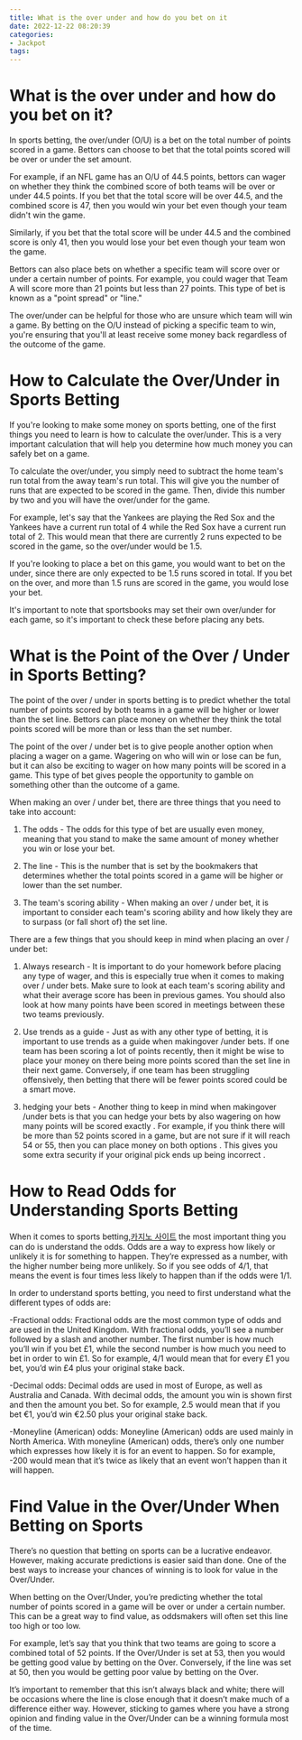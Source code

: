 ```yaml
---
title: What is the over under and how do you bet on it
date: 2022-12-22 08:20:39
categories:
- Jackpot
tags:
---
```



#  What is the over under and how do you bet on it?

In sports betting, the over/under (O/U) is a bet on the total number of points scored in a game. Bettors can choose to bet that the total points scored will be over or under the set amount.

For example, if an NFL game has an O/U of 44.5 points, bettors can wager on whether they think the combined score of both teams will be over or under 44.5 points. If you bet that the total score will be over 44.5, and the combined score is 47, then you would win your bet even though your team didn't win the game.

Similarly, if you bet that the total score will be under 44.5 and the combined score is only 41, then you would lose your bet even though your team won the game.

 Bettors can also place bets on whether a specific team will score over or under a certain number of points. For example, you could wager that Team A will score more than 21 points but less than 27 points. This type of bet is known as a "point spread" or "line."

The over/under can be helpful for those who are unsure which team will win a game. By betting on the O/U instead of picking a specific team to win, you're ensuring that you'll at least receive some money back regardless of the outcome of the game.

#  How to Calculate the Over/Under in Sports Betting

If you're looking to make some money on sports betting, one of the first things you need to learn is how to calculate the over/under. This is a very important calculation that will help you determine how much money you can safely bet on a game.

To calculate the over/under, you simply need to subtract the home team's run total from the away team's run total. This will give you the number of runs that are expected to be scored in the game. Then, divide this number by two and you will have the over/under for the game.

For example, let's say that the Yankees are playing the Red Sox and the Yankees have a current run total of 4 while the Red Sox have a current run total of 2. This would mean that there are currently 2 runs expected to be scored in the game, so the over/under would be 1.5.

If you're looking to place a bet on this game, you would want to bet on the under, since there are only expected to be 1.5 runs scored in total. If you bet on the over, and more than 1.5 runs are scored in the game, you would lose your bet.

It's important to note that sportsbooks may set their own over/under for each game, so it's important to check these before placing any bets.

#  What is the Point of the Over / Under in Sports Betting?

The point of the over / under in sports betting is to predict whether the total number of points scored by both teams in a game will be higher or lower than the set line. Bettors can place money on whether they think the total points scored will be more than or less than the set number.

The point of the over / under bet is to give people another option when placing a wager on a game. Wagering on who will win or lose can be fun, but it can also be exciting to wager on how many points will be scored in a game. This type of bet gives people the opportunity to gamble on something other than the outcome of a game.

When making an over / under bet, there are three things that you need to take into account:

1. The odds - The odds for this type of bet are usually even money, meaning that you stand to make the same amount of money whether you win or lose your bet.

2. The line - This is the number that is set by the bookmakers that determines whether the total points scored in a game will be higher or lower than the set number.

3. The team's scoring ability - When making an over / under bet, it is important to consider each team's scoring ability and how likely they are to surpass (or fall short of) the set line.

There are a few things that you should keep in mind when placing an over / under bet:

1. Always research - It is important to do your homework before placing any type of wager, and this is especially true when it comes to making over / under bets. Make sure to look at each team's scoring ability and what their average score has been in previous games. You should also look at how many points have been scored in meetings between these two teams previously.


  2. Use trends as a guide - Just as with any other type of betting, it is important to use trends as a guide when makingover /under bets. If one team has been scoring a lot of points recently, then it might be wise to place your money on there being more points scored than the set line in their next game. Conversely, if one team has been struggling offensively, then betting that there will be fewer points scored could be a smart move. 

 3. hedging your bets - Another thing to keep in mind when makingover /under bets is that you can hedge your bets by also wagering on how many points will be scored exactly . For example, if you think there will be more than 52 points scored in a game, but are not sure if it will reach 54 or 55, then you can place money on both options . This gives you some extra security if your original pick ends up being incorrect .

#  How to Read Odds for Understanding Sports Betting

When it comes to sports betting,[카지노 사이트](https://choegocasino.com/) the most important thing you can do is understand the odds. Odds are a way to express how likely or unlikely it is for something to happen. They’re expressed as a number, with the higher number being more unlikely. So if you see odds of 4/1, that means the event is four times less likely to happen than if the odds were 1/1.

In order to understand sports betting, you need to first understand what the different types of odds are:

-Fractional odds: Fractional odds are the most common type of odds and are used in the United Kingdom. With fractional odds, you’ll see a number followed by a slash and another number. The first number is how much you’ll win if you bet £1, while the second number is how much you need to bet in order to win £1. So for example, 4/1 would mean that for every £1 you bet, you’d win £4 plus your original stake back.

-Decimal odds: Decimal odds are used in most of Europe, as well as Australia and Canada. With decimal odds, the amount you win is shown first and then the amount you bet. So for example, 2.5 would mean that if you bet €1, you’d win €2.50 plus your original stake back.

-Moneyline (American) odds: Moneyline (American) odds are used mainly in North America. With moneyline (American) odds, there’s only one number which expresses how likely it is for an event to happen. So for example, -200 would mean that it’s twice as likely that an event won’t happen than it will happen.

#  Find Value in the Over/Under When Betting on Sports

There’s no question that betting on sports can be a lucrative endeavor. However, making accurate predictions is easier said than done. One of the best ways to increase your chances of winning is to look for value in the Over/Under.

When betting on the Over/Under, you’re predicting whether the total number of points scored in a game will be over or under a certain number. This can be a great way to find value, as oddsmakers will often set this line too high or too low.

For example, let’s say that you think that two teams are going to score a combined total of 52 points. If the Over/Under is set at 53, then you would be getting good value by betting on the Over. Conversely, if the line was set at 50, then you would be getting poor value by betting on the Over.

It’s important to remember that this isn’t always black and white; there will be occasions where the line is close enough that it doesn’t make much of a difference either way. However, sticking to games where you have a strong opinion and finding value in the Over/Under can be a winning formula most of the time.